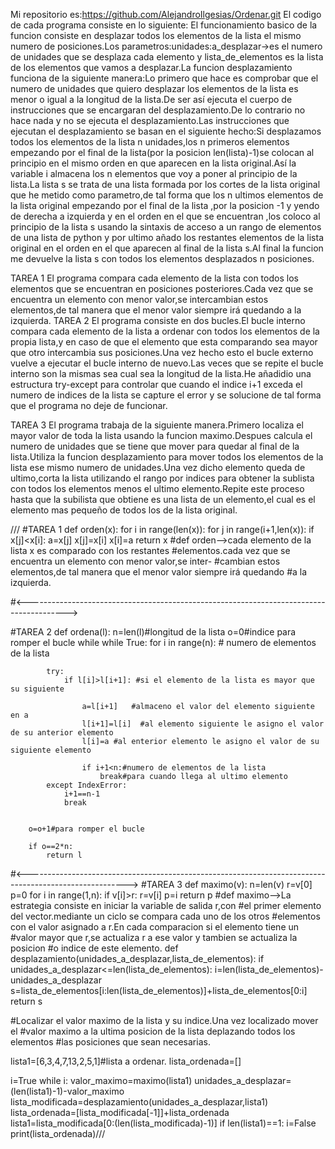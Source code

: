 Mi repositorio es:https://github.com/AlejandroIlgesias/Ordenar.git
El codigo de cada programa consiste en lo siguiente:
El funcionamiento basico de la funcion consiste en desplazar todos los elementos de la lista el mismo numero de posiciones.Los parametros:unidades:a_desplazar->es el numero de unidades que se desplaza cada elemento y lista_de_elementos es la lista de los elementos que vamos a desplazar.La funcion desplazamiento funciona de la siguiente manera:Lo primero que hace es comprobar que el numero de unidades que quiero desplazar los elementos de la lista es menor o igual a la longitud de la lista.De ser así ejecuta el cuerpo de instrucciones que se encargaran del desplazamiento.De lo contrario no hace nada y no se ejecuta el desplazamiento.Las instrucciones que ejecutan el desplazamiento se basan en el siguiente hecho:Si desplazamos todos los elementos de la lista n unidades,los n primeros elementos empezando por el final de la lista(por la posicion len(lista)-1)se colocan al principio en el mismo orden en que aparecen en la lista original.Así la variable i almacena los n elementos que voy a poner al principio de la lista.La lista s se trata de una lista formada por los cortes de la lista original que he metido como parametro,de tal forma que los n ultimos elementos de la lista original empezando por el final de la lista ,por la posicion -1 y yendo de derecha a izquierda y en el orden en el que se encuentran ,los coloco al principio de la lista s usando la sintaxis de acceso a un rango de elementos de una lista de python y por ultimo añado los restantes elementos de la lista original en el orden en el que aparecen al final de la lista s.Al final la funcion me devuelve la lista s con todos los elementos desplazados n posiciones.



TAREA 1
El programa compara cada elemento de la lista con todos los elementos que se encuentran en posiciones posteriores.Cada vez que se encuentra un elemento con menor valor,se intercambian estos elementos,de tal manera que el menor valor siempre irá quedando a la izquierda.
TAREA 2
El programa consiste en dos bucles.El bucle interno compara cada elemento de la lista a ordenar con todos los elementos de la propia lista,y en caso de que el elemento que esta comparando sea mayor que otro intercambia sus posiciones.Una vez hecho esto el bucle externo vuelve a ejecutar el bucle interno de nuevo.Las veces que se repite el bucle interno son la mismas sea cual sea la longitud de la lista.He añadidio una estructura try-except para controlar que cuando el indice i+1 exceda el numero de indices de la lista se capture el error y se solucione de tal forma que el programa no deje de funcionar.

TAREA 3
El programa trabaja de la siguiente manera.Primero localiza el mayor valor de toda la lista usando la funcion maximo.Despues calcula el numero de unidades que se tiene que mover para quedar al final de la lista.Utiliza la funcion desplazamiento para mover todos los elementos de la lista ese mismo numero de unidades.Una vez dicho elemento queda
de ultimo,corta la lista utilizando el rango por indices para obtener la sublista con todos los elementos menos el ultimo elemento.Repite este proceso hasta que la subilista que obtiene es una lista de un elemento,el cual es el elemento mas pequeño de todos los de la lista original.

///
#TAREA 1
def orden(x):
    for i in range(len(x)):
        for j in range(i+1,len(x)):
            if x[j]<x[i]:
                a=x[j]
                x[j]=x[i]
                x[i]=a
    return x
#def orden-->cada elemento de la lista x es comparado con los restantes
#elementos.cada vez que se encuentra un elemento con menor valor,se inter-
#cambian estos elementos,de tal manera que el menor valor siempre irá quedando
#a la izquierda.

#<---------------------------------------------------------------------------------------->

#TAREA 2
def ordena(l):
    n=len(l)#longitud de la lista
    o=0#indice para romper el bucle while
    while True:
        for i in range(n): # numero de elementos de la lista
        
            try:
                if l[i]>l[i+1]: #si el elemento de la lista es mayor que su siguiente
            
                    a=l[i+1]   #almaceno el valor del elemento siguiente en a
                    l[i+1]=l[i]  #al elemento siguiente le asigno el valor de su anterior elemento
                    l[i]=a #al enterior elemento le asigno el valor de su siguiente elemento
                    
                    if i+1<n:#numero de elementos de la lista
                        break#para cuando llega al ultimo elemento
            except IndexError:
                i+1==n-1
                break
        
        
        o=o+1#para romper el bucle
        
        if o==2*n:
            return l





#<------------------------------------------------------------------------------------------------------->
#TAREA 3
def maximo(v):
    n=len(v)
    r=v[0]
    p=0
    for i in range(1,n):
        if v[i]>r:
            r=v[i]
            p=i
    return p
#def maximo-->La estrategia consiste en iniciar la variable de salida r,con
#el primer elemento del vector.mediante un ciclo se compara cada uno de los otros
#elementos con el valor asignado a r.En cada comparacion si el elemento tiene un
#valor mayor que r,se actualiza r a ese valor y tambien se actualiza la posicion
#o indice de este elemento.
def desplazamiento(unidades_a_desplazar,lista_de_elementos):
    if unidades_a_desplazar<=len(lista_de_elementos):
        i=len(lista_de_elementos)-unidades_a_desplazar
        s=lista_de_elementos[i:len(lista_de_elementos)]+lista_de_elementos[0:i]
    return s





#Localizar el valor maximo de la lista y su indice.Una vez localizado mover el
#valor maximo a la ultima posicion de la lista deplazando todos los elementos
#las posiciones que sean necesarias.

lista1=[6,3,4,7,13,2,5,1]#lista a ordenar.
lista_ordenada=[]

i=True
while i:
    valor_maximo=maximo(lista1)
    unidades_a_desplazar=(len(lista1)-1)-valor_maximo
    lista_modificada=desplazamiento(unidades_a_desplazar,lista1)
    lista_ordenada=[lista_modificada[-1]]+lista_ordenada
    lista1=lista_modificada[0:(len(lista_modificada)-1)]
    if len(lista1)==1:
        i=False
print(lista_ordenada)///


